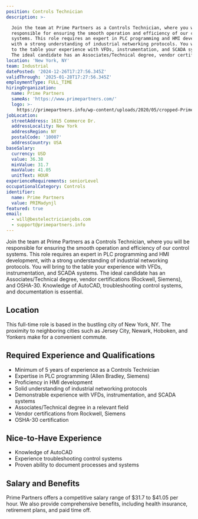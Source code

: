 ```yaml
---
position: Controls Technician
description: >-

  Join the team at Prime Partners as a Controls Technician, where you will be
  responsible for ensuring the smooth operation and efficiency of our control
  systems. This role requires an expert in PLC programming and HMI development,
  with a strong understanding of industrial networking protocols. You will bring
  to the table your experience with VFDs, instrumentation, and SCADA systems.
  The ideal candidate has an Associates/Technical degree, vendor certificati...
location: 'New York, NY'
team: Industrial
datePosted: '2024-12-26T17:27:56.345Z'
validThrough: '2025-01-28T17:27:56.345Z'
employmentType: FULL_TIME
hiringOrganization:
  name: Prime Partners
  sameAs: 'https://www.primepartners.com/'
  logo: >-
    https://primepartners.info/wp-content/uploads/2020/05/cropped-Prime-Partners-Logo-NO-BG-1.png
jobLocation:
  streetAddress: 1615 Commerce Dr.
  addressLocality: New York
  addressRegion: NY
  postalCode: '10007'
  addressCountry: USA
baseSalary:
  currency: USD
  value: 36.38
  minValue: 31.7
  maxValue: 41.05
  unitText: HOUR
experienceRequirements: seniorLevel
occupationalCategory: Controls
identifier:
  name: Prime Partners
  value: PRIMadynjl
featured: true
email:
  - will@bestelectricianjobs.com
  - support@primepartners.info
---
```



Join the team at Prime Partners as a Controls Technician, where you will be responsible for ensuring the smooth operation and efficiency of our control systems. This role requires an expert in PLC programming and HMI development, with a strong understanding of industrial networking protocols. You will bring to the table your experience with VFDs, instrumentation, and SCADA systems. The ideal candidate has an Associates/Technical degree, vendor certifications (Rockwell, Siemens), and OSHA-30. Knowledge of AutoCAD, troubleshooting control systems, and documentation is essential.

## Location
This full-time role is based in the bustling city of New York, NY. The proximity to neighboring cities such as Jersey City, Newark, Hoboken, and Yonkers make for a convenient commute.

## Required Experience and Qualifications 
- Minimum of 5 years of experience as a Controls Technician
- Expertise in PLC programming (Allen Bradley, Siemens)
- Proficiency in HMI development
- Solid understanding of industrial networking protocols
- Demonstrable experience with VFDs, instrumentation, and SCADA systems
- Associates/Technical degree in a relevant field
- Vendor certifications from Rockwell, Siemens
- OSHA-30 certification

## Nice-to-Have Experience
- Knowledge of AutoCAD
- Experience troubleshooting control systems
- Proven ability to document processes and systems

## Salary and Benefits
Prime Partners offers a competitive salary range of $31.7 to $41.05 per hour. We also provide comprehensive benefits, including health insurance, retirement plans, and paid time off.
